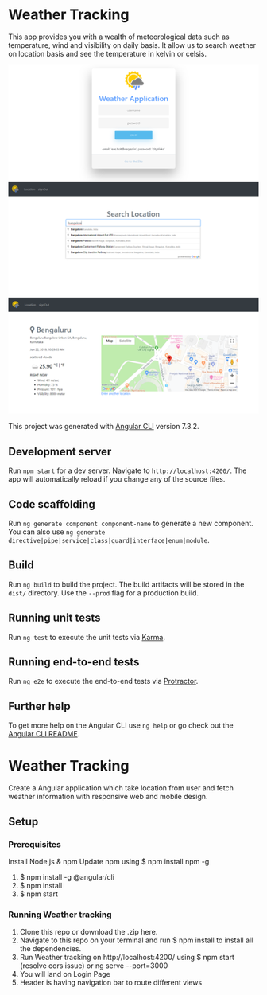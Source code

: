 # Weather Tracking

This app provides you with a wealth of meteorological data such as temperature, wind and visibility on daily basis. It allow us to search weather on location basis and see the temperature in kelvin or celsis.

![Screenshot of Weather Tracking login](/src/assets/images/screen1.png)
![Screenshot of Weather Tracking search location](/src/assets/images/screen2.png)
![Screenshot of Weather Tracking](/src/assets/images/screen3.png)

This project was generated with [Angular CLI](https://github.com/angular/angular-cli) version 7.3.2.

## Development server

Run `npm start` for a dev server. Navigate to `http://localhost:4200/`. The app will automatically reload if you change any of the source files.

## Code scaffolding

Run `ng generate component component-name` to generate a new component. You can also use `ng generate directive|pipe|service|class|guard|interface|enum|module`.

## Build

Run `ng build` to build the project. The build artifacts will be stored in the `dist/` directory. Use the `--prod` flag for a production build.

## Running unit tests

Run `ng test` to execute the unit tests via [Karma](https://karma-runner.github.io).

## Running end-to-end tests

Run `ng e2e` to execute the end-to-end tests via [Protractor](http://www.protractortest.org/).

## Further help

To get more help on the Angular CLI use `ng help` or go check out the [Angular CLI README](https://github.com/angular/angular-cli/blob/master/README.md).

# Weather Tracking
Create a Angular application which take location from user and fetch weather information with responsive web and mobile design.


## Setup

### Prerequisites

Install Node.js & npm
Update npm using $ npm install npm -g

1. $ npm install -g @angular/cli
2. $ npm install
3. $ npm start

### Running Weather tracking
1. Clone this repo or download the .zip here.
2. Navigate to this repo on your terminal and run $ npm install to install all the dependencies.
3. Run Weather tracking on http://localhost:4200/ using $ npm start (resolve cors issue) or ng serve --port=3000
4. You will land on Login Page
5. Header is having navigation bar to route different views


